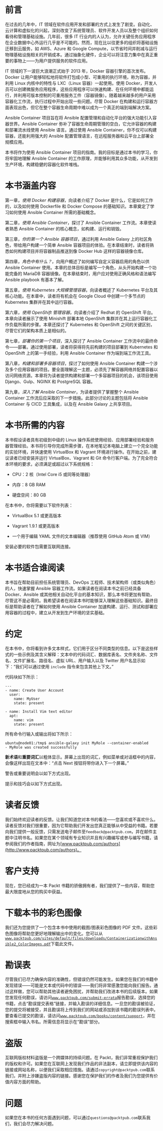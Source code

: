 # 前言

在过去的几年中，IT 领域在软件应用开发和部署的方式上发生了剧变。自动化、云计算和虚拟化的兴起，深刻改变了系统管理员、软件开发人员以及整个组织如何看待和管理基础设施。几年前，很多 IT 行业内的人认为，允许关键任务应用程序在企业数据中心外运行几乎是不可能的。然而，现在比以往更多的组织将基础设施迁移到云服务，如 AWS、Azure 和 Google Compute，以节省时间并削减与运行物理基础设施相关的开销成本。通过抽象化硬件，企业可以将注意力集中在真正重要的事物上——为用户提供服务的软件应用。

IT 领域的下一波巨大浪潮正式始于 2013 年，Docker 容器引擎的首次发布。Docker 让用户能够轻松地将软件打包成小型、可重用的执行环境，称为容器，并利用 Linux 内核中的特性与 LXC（Linux 容器）一起使用。使用 Docker，开发人员可以创建微服务应用程序，这些应用程序可以快速构建、在任何环境中都能运行，并利用可版本控制的可重用服务工件（容器镜像）。随着越来越多的用户采用容器化工作流，执行过程中开始出现一些问题。尽管 Docker 在构建和运行容器方面表现出色，但它在整个容器生命周期中难以成为一个真正的端到端解决方案。

Ansible Container 项目旨在将 Ansible 配置管理和自动化平台的强大功能引入容器世界。Ansible Container 弥补了容器生命周期管理的空白，它允许容器的构建和部署流水线使用 Ansible 语言。通过使用 Ansible Container，你不仅可以构建容器，还能利用强大的 Ansible 配置管理语言，在远程服务器和云平台上部署全规模应用。

本书将作为使用 Ansible Container 项目的指南。我的目标是通过本书的学习，你将牢固地理解 Ansible Container 的工作原理，并能够利用其众多功能，从开发到生产环境，构建稳健的容器化软件堆栈。

# 本书涵盖内容

第一章，*使用 Docker 构建容器*，向读者介绍了 Docker 是什么，它是如何工作的，以及如何使用 Dockerfile 和 Docker Compose 的基础知识。本章奠定了学习如何使用 Ansible Container 所需的基础概念。

第二章，*使用 Ansible Container*，探讨了 Ansible Container 工作流。本章使读者熟悉 Ansible Container 的核心概念，如构建、运行和销毁。

第三章，*你的第一个 Ansible 容器项目*，通过利用 Ansible Galaxy 上的社区角色，带给用户构建一个简单 Ansible 容器项目的体验。在本章结束时，读者将熟悉如何构建项目并将容器制品推送到像 Docker Hub 这样的容器镜像仓库。

第四章，*角色中有什么？*，向用户概述了如何编写自定义容器启用的角色以供 Ansible Container 使用。本章的总体目标是编写一个角色，从头开始构建一个功能完备的 MariaDB 容器镜像。在本章结束时，用户应对使用正确风格和语法编写 Ansible playbook 有基本了解。

第五章，*使用 Kubernetes 大规模管理容器*，向读者概述了 Kubernetes 平台及其核心功能。在本章中，读者将有机会在 Google Cloud 中创建一个多节点的 Kubernetes 集群并在其中运行容器。

第六章，*使用 OpenShift 管理容器*，向读者介绍了 Redhat 的 OpenShift 平台。本章向读者展示了使用 Minishift 部署本地 OpenShift 集群并在其上运行容器化工作负载所需的步骤。本章还探讨了 Kubernetes 和 OpenShift 之间的关键区别，尽管它们的架构本质上是相似的。

第七章，*部署你的第一个项目*，深入探讨了 Ansible Container 工作流中的最终命令——部署。通过使用部署，读者将获得将先前构建的项目部署到 Kubernetes 和 OpenShift 上的第一手经验，利用 Ansible Container 作为端到端工作流工具。

第八章，*构建和部署多容器项目*，探讨了如何使用 Ansible Container 构建一个涉及多个应用容器的项目。要全面理解这一主题，必须先了解容器网络并配置容器以访问网络资源。本章将为读者提供构建和部署一个多容器项目的机会，该项目使用 Django、Gulp、NGINX 和 PostgreSQL 容器。

第九章，*深入了解 Ansible Container*，为读者提供了掌握整个 Ansible Container 工作流后应采取的下一步措施。此部分讨论的主题包括将 Ansible Container 与 CICD 工具集成，以及在 Ansible Galaxy 上共享项目。

# 本书所需的内容

本书假设读者具有初级到中级的 Linux 操作系统使用经验、应用部署经验和服务器管理经验。本书将引导你完成所需步骤，在本地笔记本电脑上建立一个完全功能的实验环境，并快速使用 VirtualBox 和 Vagrant 环境进行操作。在开始之前，建议读者已经安装并运行 VirtualBox、Vagrant 和 Git 命令行客户端。为了完全符合本环境的要求，必须满足或超过以下系统规格：

+   CPU：2 核（Intel Core i5 或同等处理器）

+   内存：8 GB RAM

+   硬盘空间：80 GB

在本书中，你将需要以下软件列表：

+   VirtualBox 5.1 或更高版本

+   Vagrant 1.9.1 或更高版本

+   一个用于编辑 YAML 文件的文本编辑器（推荐使用 GitHub Atom 或 VIM）

安装必要的软件包需要互联网连接。

# 本书适合谁阅读

本书旨在帮助目前担任系统管理员、DevOps 工程师、技术架构师（或类似角色）的人，快速掌握 Ansible 容器工作流。如果读者在阅读本书之前已经具备 Docker、Ansible 或其他相关自动化平台的基本知识，那么本书将更加有帮助，尽管这不是必需的。我希望读者在阅读本书时能够深入理解这些基础知识。最终目标是帮助读者在了解如何使用 Ansible Container 加速构建、运行、测试和部署应用容器的过程中，建立从开发到生产环境的坚实基础。

# 约定

在本书中，你将看到许多文本样式，它们用于区分不同类型的信息。以下是这些样式的一些示例及其含义解释：文本中的代码词汇、数据库表名、文件夹名称、文件名、文件扩展名、路径名、虚拟 URL、用户输入以及 Twitter 用户名显示如下：“我们可以通过使用 `include` 指令来包含其他上下文。”

代码块如下所示：

```
---
- name: Create User Account
  user:
    name: MyUser
    state: present

- name: Install Vim text editor
  apt:
    name: vim
    state: present
```

所有命令行输入或输出将如下所示：

```
ubuntu@node01:/tmp$ ansible-galaxy init MyRole --container-enabled
- MyRole was created successfully
```

**新术语**和**重要词汇**以粗体显示。屏幕上出现的词汇，例如菜单或对话框中的内容，会像这样出现在文本中：“点击 Next 按钮将带你进入下一个屏幕。”

警告或重要说明会以如下方式出现。

提示和技巧会以如下方式出现。

# 读者反馈

我们始终欢迎读者的反馈。让我们知道您对本书的看法——您喜欢或不喜欢什么。读者反馈对我们很重要，因为它帮助我们开发出您真正能够从中受益的书籍。若要向我们提供一般反馈，只需发送电子邮件至`feedback@packtpub.com`，并在邮件主题中注明书名。如果您在某个领域有专业知识并且有兴趣编写或参与编写书籍，请参阅我们的作者指南，网址为[www.packtpub.com/authors](http://www.packtpub.com/authors)。

# 客户支持

现在，您已经成为一本 Packt 书籍的骄傲拥有者，我们提供了一些内容，帮助您最大限度地从您的购买中获益。

# 下载本书的彩色图像

我们还为您提供了一个包含本书中使用的截图/图表彩色图像的 PDF 文件。这些彩色图像将帮助您更好地理解输出中的变化。您可以从[`www.packtpub.com/sites/default/files/downloads/ContainerizationwithAnsible2_ColorImages.pdf`](https://www.packtpub.com/sites/default/files/downloads/ContainerizationwithAnsible2_ColorImages.pdf)下载此文件。

# 勘误表

尽管我们已尽力确保内容的准确性，但错误仍然可能发生。如果您在我们的书籍中发现错误——可能是文本或代码中的错误——我们将非常感激您能向我们报告。通过这样做，您可以帮助其他读者避免困扰，并帮助我们改进本书的后续版本。如果您发现任何勘误，请访问[`www.packtpub.com/submit-errata`](http://www.packtpub.com/submit-errata)报告勘误，选择您的书籍，点击“勘误提交表格”链接，并输入勘误的详细信息。一旦您的勘误被验证，您的提交将被接受，并且勘误将上传到我们的网站或添加到该书籍的勘误列表中。要查看已提交的勘误，请访问[`www.packtpub.com/books/content/support`](https://www.packtpub.com/books/content/support)，并在搜索框中输入书名。所需信息将显示在“勘误”部分。

# 盗版

互联网版权材料盗版是一个跨媒体的持续问题。在 Packt，我们非常重视保护我们的版权和许可。如果您在互联网上发现我们作品的非法副本，请立即提供该内容的链接或网站名称，以便我们采取相应措施。请通过`copyright@packtpub.com`联系我们，并附上涉嫌盗版内容的链接。感谢您在保护我们的作者及我们为您提供有价值内容方面的帮助。

# 问题

如果您在本书的任何方面遇到问题，可以通过`questions@packtpub.com`联系我们，我们会尽力解决问题。
